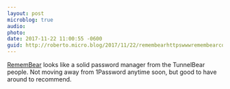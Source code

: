 ```yaml
---
layout: post
microblog: true
audio: 
photo: 
date: 2017-11-22 11:00:55 -0600
guid: http://roberto.micro.blog/2017/11/22/remembearhttpswwwremembearcom-looks-like.html
---
```

[RememBear](https://www.remembear.com/) looks like a solid password manager from the TunnelBear people. Not moving away from 1Password anytime soon, but good to have around to recommend. 
